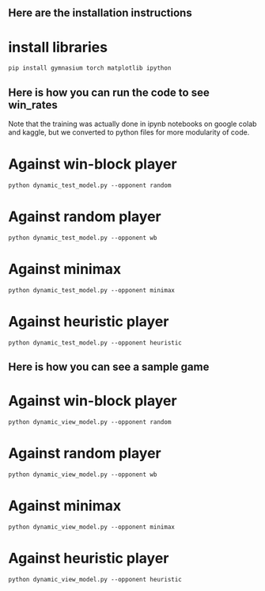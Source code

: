 ## Here are the installation instructions
# install libraries
```
pip install gymnasium torch matplotlib ipython
```



## Here is how you can run the code to see win_rates
Note that the training was actually done in ipynb notebooks on google colab and kaggle, but we converted to python files for more modularity of code.


# Against win-block player
```
python dynamic_test_model.py --opponent random
```
# Against random player
```
python dynamic_test_model.py --opponent wb
```
# Against minimax
```
python dynamic_test_model.py --opponent minimax
```
# Against heuristic player
```
python dynamic_test_model.py --opponent heuristic
```


## Here is how you can see a sample game

# Against win-block player
```
python dynamic_view_model.py --opponent random
```
# Against random player
```
python dynamic_view_model.py --opponent wb
```
# Against minimax
```
python dynamic_view_model.py --opponent minimax
```
# Against heuristic player
```
python dynamic_view_model.py --opponent heuristic
```